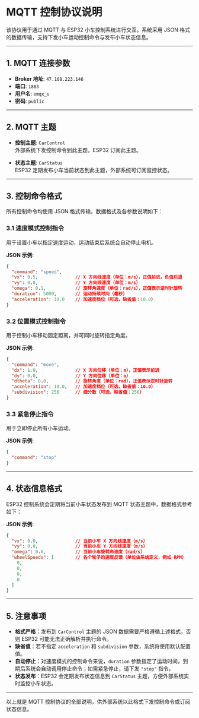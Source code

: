 # MQTT 控制协议说明

该协议用于通过 MQTT 与 ESP32 小车控制系统进行交互。系统采用 JSON 格式的数据传输，支持下发小车运动控制命令与发布小车状态信息。

---

## 1. MQTT 连接参数

- **Broker 地址**: `47.108.223.146`
- **端口**: `1883`
- **用户名**: `emqx_u`
- **密码**: `public`

---

## 2. MQTT 主题

- **控制主题**: `CarControl`  
  外部系统下发控制命令到此主题，ESP32 订阅此主题。

- **状态主题**: `CarStatus`  
  ESP32 定期发布小车当前状态到此主题，外部系统可订阅监控状态。

---

## 3. 控制命令格式

所有控制命令均使用 JSON 格式传输，数据格式及各参数说明如下：

### 3.1 速度模式控制指令

用于设置小车以指定速度运动，运动结束后系统会自动停止电机。

**JSON 示例**:
```json
{
  "command": "speed",
  "vx": 0.5,              // X 方向线速度（单位：m/s），正值前进，负值后退
  "vy": 0.0,              // Y 方向线速度（单位：m/s）
  "omega": 0.1,           // 旋转角速度（单位：rad/s），正值表示逆时针旋转
  "duration": 5000,       // 运动持续时间（毫秒）
  "acceleration": 10.0    // 加速度档位（可选，缺省值：10.0）
}
```

### 3.2 位置模式控制指令

用于控制小车移动固定距离，并可同时旋转指定角度。

**JSON 示例**:
```json
{
  "command": "move",
  "dx": 1.0,              // X 方向位移（单位：m），正值表示前进
  "dy": 0.0,              // Y 方向位移（单位：m）
  "dtheta": 0.0,          // 旋转角度（单位：rad），正值表示逆时针旋转
  "acceleration": 10.0,   // 加速度档位（可选，缺省值：10.0）
  "subdivision": 256      // 细分数（可选，缺省值：256）
}
```

### 3.3 紧急停止指令

用于立即停止所有小车运动。

**JSON 示例**:
```json
{
  "command": "stop"
}
```

---

## 4. 状态信息格式

ESP32 控制系统会定期将当前小车状态发布到 MQTT 状态主题中，数据格式参考如下：

**JSON 示例**:
```json
{
  "vx": 0.0,              // 当前小车 X 方向线速度（m/s）
  "vy": 0.0,              // 当前小车 Y 方向线速度（m/s）
  "omega": 0.0,           // 当前小车旋转角速度（rad/s）
  "wheelSpeeds": [        // 各个轮子的速度反馈（单位由系统定义，例如 RPM）
    0,
    0,
    0,
    0
  ]
}
```

---

## 5. 注意事项

- **格式严格**：发布到 `CarControl` 主题的 JSON 数据需要严格遵循上述格式，否则 ESP32 可能无法正确解析并执行命令。
- **缺省值**：若不指定 `acceleration` 和 `subdivision` 参数，系统将使用默认配置值。
- **自动停止**：对速度模式的控制命令来说，`duration` 参数指定了运动时间，到期后系统会自动调用停止命令；如需紧急停止，请下发 `"stop"` 指令。
- **状态发布**：ESP32 会定期发布状态信息到 `CarStatus` 主题，方便外部系统实时监控小车状态。

---

以上就是 MQTT 控制协议的全部说明，供外部系统以此格式下发控制命令或订阅状态信息。

